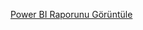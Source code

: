 [Power BI Raporunu Görüntüle]( https://app.powerbi.com/links/3SA2Tgpo78?ctid=048e1d7c-5205-48c0-88ae-7a05c05e0151&pbi_source=linkShare)
